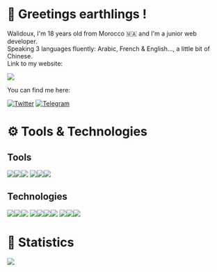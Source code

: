 # 👋 Greetings earthlings !
Walidoux, I'm 18 years old from Morocco 🇲🇦 and I'm a junior web developer. <br>
Speaking 3 languages fluently: Arabic, French & English..., a little bit of Chinese. <br>
Link to my website:

<a href="https://walidkorchi.com/">
    <img src="https://pa1.narvii.com/6294/39cf2f2bd5fce552d27a35d9496297d0f4e6528a_hq.gif" /> 
</a> <br />

You can find me here:

[![Twitter](https://img.shields.io/badge/Discord-5865F2?style=for-the-badge&logo=discord&logoColor=white)](https://discord.gg/f4hPN3Rx8u)
[![Telegram](https://img.shields.io/badge/LinkedIn-0077B5?style=for-the-badge&logo=linkedin&logoColor=white)](https://fr.linkedin.com/in/walid-korchi-a88505220)

# ⚙️ Tools & Technologies
## Tools
![](https://img.shields.io/badge/Linux-FCC624?style=for-the-badge&logo=linux&logoColor=black)![](https://img.shields.io/badge/Visual_Studio_Code-0078D4?style=for-the-badge&logo=visual%20studio%20code&logoColor=white)![](https://img.shields.io/badge/Editor%20Config-E0EFEF?style=for-the-badge&logo=editorconfig&logoColor=000)
![](https://img.shields.io/badge/Adobe%20XD-470137?style=for-the-badge&logo=Adobe%20XD&logoColor=#FF61F6)![](https://img.shields.io/badge/Figma-F24E1E?style=for-the-badge&logo=figma&logoColor=white)![](https://img.shields.io/badge/blender-%23F5792A.svg?style=for-the-badge&logo=blender&logoColor=white)
## Technologies
![](https://img.shields.io/badge/Expo-1B1F23?style=for-the-badge&logo=expo&logoColor=white)![](https://img.shields.io/badge/next.js-000000?style=for-the-badge&logo=nextdotjs&logoColor=white)![](https://img.shields.io/badge/React_Native-20232A?style=for-the-badge&logo=react&logoColor=61DAFB)
![](https://img.shields.io/badge/TypeScript-007ACC?style=for-the-badge&logo=typescript&logoColor=white)![](https://img.shields.io/badge/Sass-CC6699?style=for-the-badge&logo=sass&logoColor=white)![](https://img.shields.io/badge/Tailwind_CSS-38B2AC?style=for-the-badge&logo=tailwind-css&logoColor=white)![](https://img.shields.io/badge/ThreeJs-black?style=for-the-badge&logo=three.js&logoColor=white)
![](https://img.shields.io/badge/stylelint-000?style=for-the-badge&logo=stylelint&logoColor=white)![](https://img.shields.io/badge/prettier-1A2C34?style=for-the-badge&logo=prettier&logoColor=F7BA3E)![](https://img.shields.io/badge/eslint-3A33D1?style=for-the-badge&logo=eslint&logoColor=white)


# 📑 Statistics
![](https://github-profile-summary-cards.vercel.app/api/cards/profile-details?username=Walidoux&theme=vue)
